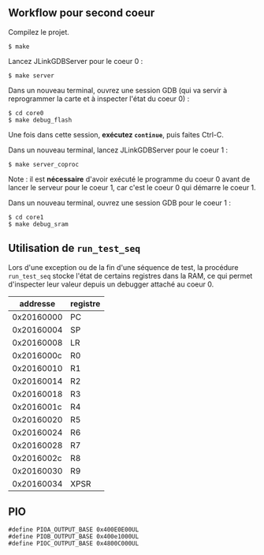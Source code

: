 ## Workflow pour second coeur

Compilez le projet.

```
$ make
```

Lancez JLinkGDBServer pour le coeur 0 :

```
$ make server
```

Dans un nouveau terminal, ouvrez une session GDB (qui va servir à reprogrammer la carte et à inspecter l'état du coeur 0) :

```
$ cd core0
$ make debug_flash
```

Une fois dans cette session, **exécutez `continue`**, puis faites Ctrl-C.

Dans un nouveau terminal, lancez JLinkGDBServer pour le coeur 1 :

```
$ make server_coproc
```

Note : il est **nécessaire** d'avoir exécuté le programme du coeur 0 avant de lancer le serveur pour le coeur 1, car c'est le coeur 0 qui démarre le coeur 1.

Dans un nouveau terminal, ouvrez une session GDB pour le coeur 1 :

```
$ cd core1
$ make debug_sram
```


## Utilisation de `run_test_seq`

Lors d'une exception ou de la fin d'une séquence de test, la procédure `run_test_seq` stocke l'état de certains registres dans la RAM, ce qui permet d'inspecter leur valeur depuis un debugger attaché au coeur 0.

| addresse   | registre |
|------------|----------|
| 0x20160000 | PC       |
| 0x20160004 | SP       |
| 0x20160008 | LR       |
| 0x2016000c | R0       |
| 0x20160010 | R1       |
| 0x20160014 | R2       |
| 0x20160018 | R3       |
| 0x2016001c | R4       |
| 0x20160020 | R5       |
| 0x20160024 | R6       |
| 0x20160028 | R7       |
| 0x2016002c | R8       |
| 0x20160030 | R9       |
| 0x20160034 | XPSR     |



## PIO

```
#define PIOA_OUTPUT_BASE 0x400E0E00UL
#define PIOB_OUTPUT_BASE 0x400e1000UL
#define PIOC_OUTPUT_BASE 0x4800C000UL
```

